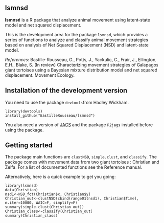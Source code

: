 ## lsmnsd  ##

**lsmnsd** is a R package that analyze animal movement using latent-state model and net squared displacement.

This is the development area for the package `lsmnsd`, which provides a series of functions to analyze and classify animal movement strategies based on analysis of Net Squared Displacement (NSD) and latent-state model. 

*References*: Bastille-Rousseau, G., Potts, J., Yackulic, C., Frair, J., Ellington, E.H., Blake, S. (In review) Characterizing movement strategies of Galapagos giant tortoises using a Bayesian mixture distribution model and net squared displacement. Movement Ecology. 

## Installation of the development version  ##

You need to use the package `devtools`from Hadley Wickham. 
    
    library(devtools)
    install_github("BastilleRousseau/lsmnsd")

You also need a version of [JAGS](http://mcmc-jags.sourceforge.net/) and the package `R2jags` installed before using the package.  

## Getting started ##

The package main functions are `clustNSD`, `simple.clust`, and `classify`. The package comes with movement data from two giant tortoises : Christian and Zelfa. For a list of documented functions see the Reference manual. 

Alternatively, here is a quick example to get you going: 

    library(lsmnsd)
    data(Christian) 
    nsd1<-NSD_fct(Christian$x, Christian$y)
    Christian_out<-clustNSD(cbind(range01(nsd1), Christian$Time), n.iter=10000, WAIC=F, simplify=F)
    summary(simple.clust(Christian_out))
    Christian_class<-classify(Christian_out)
    summary(Christian_class)

